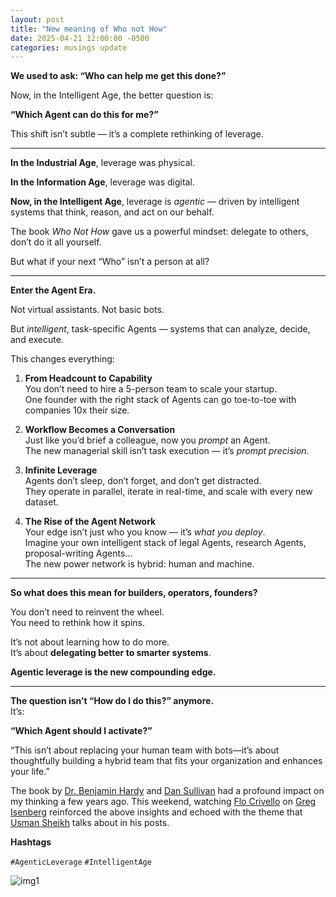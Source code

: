 ```yaml
---
layout: post
title: "New meaning of Who not How"
date: 2025-04-21 12:00:00 -0500
categories: musings update
---
```


**We used to ask: “Who can help me get this done?”**

Now, in the Intelligent Age, the better question is:

**“Which Agent can do this for me?”**

This shift isn’t subtle — it’s a complete rethinking of leverage.

---

**In the Industrial Age**, leverage was physical.

**In the Information Age**, leverage was digital.

**Now, in the Intelligent Age**, leverage is _agentic_ — driven by intelligent systems that think, reason, and act on our behalf.

The book _Who Not How_ gave us a powerful mindset: delegate to others, don’t do it all yourself.

But what if your next “Who” isn’t a person at all?

---

**Enter the Agent Era.**

Not virtual assistants. Not basic bots.

But _intelligent_, task-specific Agents — systems that can analyze, decide, and execute.

This changes everything:

1. **From Headcount to Capability**  
    You don’t need to hire a 5-person team to scale your startup.  
    One founder with the right stack of Agents can go toe-to-toe with companies 10x their size.

2. **Workflow Becomes a Conversation**  
    Just like you’d brief a colleague, now you _prompt_ an Agent.  
    The new managerial skill isn’t task execution — it’s _prompt precision_.

3. **Infinite Leverage**  
    Agents don’t sleep, don’t forget, and don’t get distracted.  
    They operate in parallel, iterate in real-time, and scale with every new dataset.

4. **The Rise of the Agent Network**  
    Your edge isn’t just who you know — it’s _what you deploy_.  
    Imagine your own intelligent stack of legal Agents, research Agents, proposal-writing Agents…  
    The new power network is hybrid: human and machine.

---

**So what does this mean for builders, operators, founders?**

You don’t need to reinvent the wheel.  
You need to rethink how it spins.

It’s not about learning how to do more.  
It’s about **delegating better to smarter systems**.

**Agentic leverage is the new compounding edge.**

---

**The question isn’t “How do I do this?” anymore.**  
It’s:  

**“Which Agent should I activate?”**

“This isn’t about replacing your human team with bots—it’s about thoughtfully building a hybrid team that fits your organization and enhances your life.”

The book by [Dr. Benjamin Hardy](https://www.linkedin.com/in/drbenjaminhardy/) and [Dan Sullivan](https://www.linkedin.com/in/dansullivansc/) had a profound impact on my thinking a few years ago. This weekend, watching [Flo Crivello](https://www.linkedin.com/in/florentcrivello/) on [Greg Isenberg](https://www.linkedin.com/in/gisenberg/) reinforced the above insights and echoed with the theme that [Usman Sheikh](https://www.linkedin.com/in/usmans/) talks about in his posts.

**Hashtags**

`#AgenticLeverage` `#IntelligentAge`

![img1](https://media.licdn.com/dms/image/v2/D4E22AQHSauTbJUppyQ/feedshare-shrink_800/B4EZZYH9IwH0Ag-/0/1745235203289?e=1747872000&v=beta&t=KAYZ0YaapIAIiRlK9GgvUjWuX0VXzXtVIJgPInd4nM4)